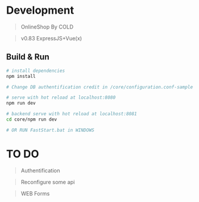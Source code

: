 # Development

> OnlineShop By COLD

> v0.83 ExpressJS+Vue(x)

## Build & Run

``` bash
# install dependencies
npm install

# Change DB authentification credit in /core/configuration.conf-sample and rename it to configuration.conf

# serve with hot reload at localhost:8080
npm run dev

# backend serve with hot reload at localhost:8081
cd core/npm run dev

# OR RUN FastStart.bat in WINDOWS
```
# TO DO

> Authentification

> Reconfigure some api

> WEB Forms
